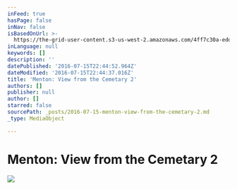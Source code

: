 ```yaml
---
inFeed: true
hasPage: false
inNav: false
isBasedOnUrl: >-
  https://the-grid-user-content.s3-us-west-2.amazonaws.com/4ff7c30a-edda-474d-94e6-71b07354f3d5.jpg
inLanguage: null
keywords: []
description: ''
datePublished: '2016-07-15T22:44:52.964Z'
dateModified: '2016-07-15T22:44:37.016Z'
title: 'Menton: View from the Cemetary 2'
authors: []
publisher: null
author: []
starred: false
sourcePath: _posts/2016-07-15-menton-view-from-the-cemetary-2.md
_type: MediaObject

---
```

# Menton: View from the Cemetary 2
![](https://the-grid-user-content.s3-us-west-2.amazonaws.com/4ff7c30a-edda-474d-94e6-71b07354f3d5.jpg)
